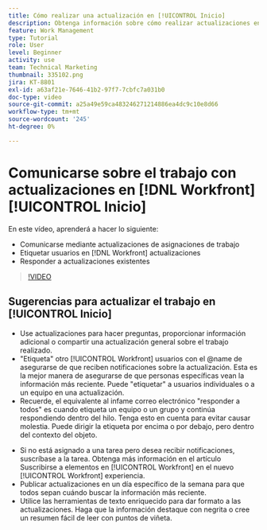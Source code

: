 ```yaml
---
title: Cómo realizar una actualización en [!UICONTROL Inicio]
description: Obtenga información sobre cómo realizar actualizaciones en asignaciones de trabajo y responder a actualizaciones existentes. Etiqueta [!DNL Workfront] los usuarios en las actualizaciones para que se les notifique la comunicación.
feature: Work Management
type: Tutorial
role: User
level: Beginner
activity: use
team: Technical Marketing
thumbnail: 335102.png
jira: KT-8801
exl-id: a63af21e-7646-41b2-97f7-7cbfc7a031b0
doc-type: video
source-git-commit: a25a49e59ca483246271214886ea4dc9c10e8d66
workflow-type: tm+mt
source-wordcount: '245'
ht-degree: 0%

---
```


# Comunicarse sobre el trabajo con actualizaciones en [!DNL Workfront] [!UICONTROL Inicio]

En este vídeo, aprenderá a hacer lo siguiente:

* Comunicarse mediante actualizaciones de asignaciones de trabajo
* Etiquetar usuarios en [!DNL Workfront] actualizaciones
* Responder a actualizaciones existentes

>[!VIDEO](https://video.tv.adobe.com/v/335102/?quality=12&learn=on)

## Sugerencias para actualizar el trabajo en [!UICONTROL Inicio]

* Use actualizaciones para hacer preguntas, proporcionar información adicional o compartir una actualización general sobre el trabajo realizado.
* &quot;Etiqueta&quot; otro [!UICONTROL Workfront] usuarios con el @name de asegurarse de que reciben notificaciones sobre la actualización. Esta es la mejor manera de asegurarse de que personas específicas vean la información más reciente. Puede &quot;etiquetar&quot; a usuarios individuales o a un equipo en una actualización.
* Recuerde, el equivalente al infame correo electrónico &quot;responder a todos&quot; es cuando etiqueta un equipo o un grupo y continúa respondiendo dentro del hilo. Tenga esto en cuenta para evitar causar molestia. Puede dirigir la etiqueta por encima o por debajo, pero dentro del contexto del objeto.

<!---
paragraph below needs a hyperlink to an article
--->

* Si no está asignado a una tarea pero desea recibir notificaciones, suscríbase a la tarea. Obtenga más información en el artículo Suscribirse a elementos en [!UICONTROL Workfront] en el nuevo [!UICONTROL Workfront] experiencia.
* Publicar actualizaciones en un día específico de la semana para que todos sepan cuándo buscar la información más reciente.
* Utilice las herramientas de texto enriquecido para dar formato a las actualizaciones. Haga que la información destaque con negrita o cree un resumen fácil de leer con puntos de viñeta.

<!---
learn more URLs
--->
